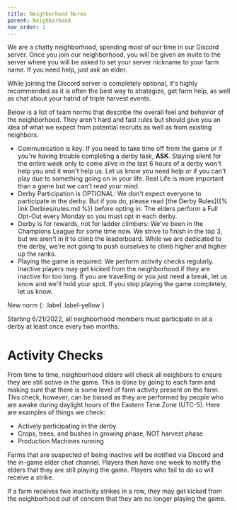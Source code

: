 ```yaml
---
title: Neighborhood Norms
parent: Neighborhood
nav_order: 1
---
```


We are a chatty neighborhood, spending most of our time in our Discord server.  Once you join our neighborhood, you will be given an invite to the server where you will be asked to set your server nickname to your farm name.  If you need help, just ask an elder.

While joining the Discord server is completely optional, it's highly recommended as it is often the best way to strategize, get farm help, as well as chat about your hatrid of triple harvest events.

Below is a list of team norms that describe the overall feel and behavior of the neighborhood.  They aren't hard and fast rules but should give you an idea of what we expect from potential recruits as well as from existing neighbors.

- Communication is key:  If you need to take time off from the game or if you're having trouble completing a derby task, **ASK**.  Staying silent for the entire week only to come alive in the last 6 hours of a derby won't help you and it won't help us.  Let us know you need help or if you can't play due to something going on in your life.  Real Life is more important than a game but we can't read your mind.
- Derby Participation is OPTIONAL:  We don't expect everyone to participate in the derby.  But if you do, please read [the Derby Rules]({% link Derbies/rules.md %}) before opting in.  The elders perform a Full Opt-Out every Monday so you must opt in each derby.
- Derby is for rewards, not for ladder climbers:  We've been in the Champions League for some time now.  We strive to finish in the top 3, but we aren't in it to climb the leaderboard.  While we are dedicated to the derby, we're not going to push ourselves to climb higher and higher up the ranks.
- Playing the game is required:  We perform activity checks regularly.  Inactive players may get kicked from the neighborhood if they are inactive for too long.  If you are travelling or you just need a break, let us know and we'll hold your spot.  If you stop playing the game completely, let us know.

New norm
{: .label .label-yellow }

Starting 6/21/2022, all neighborhood members must participate in at a derby at least once every two months.

# Activity Checks

From time to time, neighborhood elders will check all neighbors to ensure they are still active in the game.  This is done by going to each farm and making sure that there is some level of farm activity present on the farm.  This check, however, can be biased as they are performed by people who are awake during daylight hours of the Eastern Time Zone (UTC-5).  Here are examples of things we check:

- Actively participating in the derby
- Crops, trees, and bushes in growing phase, NOT harvest phase
- Production Machines running

Farms that are suspected of being inactive will be notified via Discord and the in-game elder chat channel.  Players then have one week to notify the elders that they are still playing the game.  Players who fail to do so will receive a strike.

If a farm receives two inactivity strikes in a row, they may get kicked from the neighborhood out of concern that they are no longer playing the game.